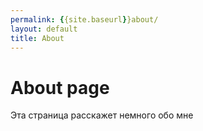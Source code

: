 ```yaml
---
permalink: {{site.baseurl}}about/
layout: default
title: About
---
```

# About page

Эта страница расскажет немного обо мне
